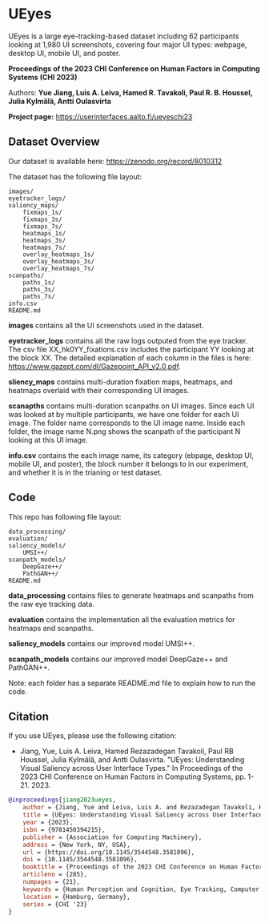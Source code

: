 # UEyes

UEyes is a large eye-tracking-based dataset including 62 participants looking at 1,980 UI screenshots, covering four major UI types: webpage, desktop UI, mobile UI, and poster.


**Proceedings of the 2023 CHI Conference on Human Factors in Computing Systems (CHI 2023)**

Authors: **Yue Jiang, Luis A. Leiva, Hamed R. Tavakoli, Paul R. B. Houssel, Julia Kylmälä, Antti Oulasvirta**

**Project page:** https://userinterfaces.aalto.fi/ueyeschi23


## Dataset Overview

Our dataset is available here: https://zenodo.org/record/8010312

The dataset has the following file layout:

    images/
    eyetracker_logs/
    saliency_maps/
        fixmaps_1s/
        fixmaps_3s/
        fixmaps_7s/
        heatmaps_1s/
        heatmaps_3s/
        heatmaps_7s/
        overlay_heatmaps_1s/
        overlay_heatmaps_3s/
        overlay_heatmaps_7s/
    scanpaths/
        paths_1s/
        paths_3s/
        paths_7s/
    info.csv
    README.md
    
**images** contains all the UI screenshots used in the dataset.

**eyetracker_logs** contains all the raw logs outputed from the eye tracker. The csv file XX_hk0YY_fixations.csv includes the participant YY looking at the block XX. The detailed explanation of each column in the files is here: https://www.gazept.com/dl/Gazepoint_API_v2.0.pdf.

**sliency_maps** contains multi-duration fixation maps, heatmaps, and heatmaps overlaid with their corresponding UI images.

**scanapths** contains multi-duration scanpaths on UI images. Since each UI was looked at by multiple participants, we have one folder for each UI image. The folder name corresponds to the UI image name. Inside each folder, the image name N.png shows the scanpath of the participant N looking at this UI image.

**info.csv** contains the each image name, its category (ebpage, desktop UI, mobile UI, and poster), the block number it belongs to in our experiment, and whether it is in the trianing or test dataset.


## Code

This repo has following file layout:

    data_processing/
    evaluation/
    saliency_models/
        UMSI++/
    scanpath_models/
        DeepGaze++/
        PathGAN++/
    README.md
    
**data_processing** contains files to generate heatmaps and scanpaths from the raw eye tracking data.

**evaluation** contains the implementation all the evaluation metrics for heatmaps and scanpaths.

**saliency_models** contains our improved model UMSI++. 

**scanpath_models** contains our improved model DeepGaze++ and PathGAN++.

Note: each folder has a separate README.md file to explain how to run the code.


## Citation

If you use UEyes, please use the following citation:

- Jiang, Yue, Luis A. Leiva, Hamed Rezazadegan Tavakoli, Paul RB Houssel, Julia Kylmälä, and Antti Oulasvirta. "UEyes: Understanding Visual Saliency across User Interface Types." In Proceedings of the 2023 CHI Conference on Human Factors in Computing Systems, pp. 1-21. 2023.

```bib
@inproceedings{jiang2023ueyes,
    author = {Jiang, Yue and Leiva, Luis A. and Rezazadegan Tavakoli, Hamed and R. B. Houssel, Paul and Kylm\"{a}l\"{a}, Julia and Oulasvirta, Antti},
    title = {UEyes: Understanding Visual Saliency across User Interface Types},
    year = {2023},
    isbn = {9781450394215},
    publisher = {Association for Computing Machinery},
    address = {New York, NY, USA},
    url = {https://doi.org/10.1145/3544548.3581096},
    doi = {10.1145/3544548.3581096},
    booktitle = {Proceedings of the 2023 CHI Conference on Human Factors in Computing Systems},
    articleno = {285},
    numpages = {21},
    keywords = {Human Perception and Cognition, Eye Tracking, Computer Vision, Deep Learning, Interaction Design},
    location = {Hamburg, Germany},
    series = {CHI '23}
}
```
